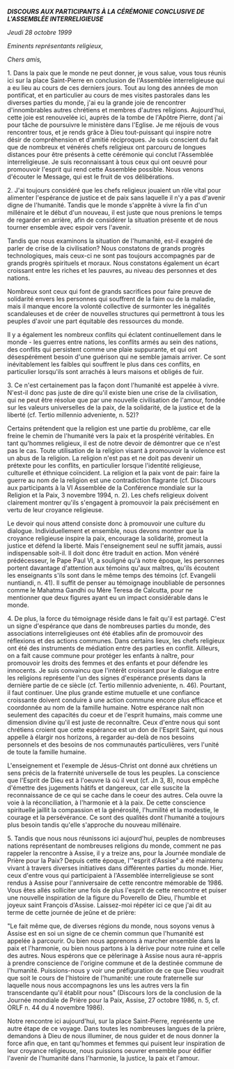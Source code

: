 ***DISCOURS AUX PARTICIPANTS À LA CÉRÉMONIE CONCLUSIVE DE L'ASSEMBLÉE INTERRELIGIEUSE***

*Jeudi 28 octobre 1999*

*Eminents représentants religieux,*

*Chers amis,*

1\. Dans la paix que le monde ne peut donner, je vous salue, vous tous réunis ici sur la place Saint-Pierre en conclusion de l'Assemblée interreligieuse qui a eu lieu au cours de ces derniers jours. Tout au long des années de mon pontificat, et en particulier au cours de mes visites pastorales dans les diverses parties du monde, j'ai eu la grande joie de rencontrer d'innombrables autres chrétiens et membres d'autres religions. Aujourd'hui, cette joie est renouvelée ici, auprès de la tombe de l'Apôtre Pierre, dont j'ai pour tâche de poursuivre le ministère dans l'Eglise. Je me réjouis de vous rencontrer tous, et je rends grâce à Dieu tout-puissant qui inspire notre désir de compréhension et d'amitié réciproques. Je suis conscient du fait que de nombreux et vénérés chefs religieux ont parcouru de longues distances pour être présents à cette cérémonie qui conclut l'Assemblée interreligieuse. Je suis reconnaissant à tous ceux qui ont oeuvré pour promouvoir l'esprit qui rend cette Assemblée possible. Nous venons d'écouter le Message, qui est le fruit de vos délibérations.

2\. J'ai toujours considéré que les chefs religieux jouaient un rôle vital pour alimenter l'espérance de justice et de paix sans laquelle il n'y a pas d'avenir digne de l'humanité. Tandis que le monde s'apprête à vivre la fin d'un millénaire et le début d'un nouveau, il est juste que nous prenions le temps de regarder en arrière, afin de considérer la situation présente et de nous tourner ensemble avec espoir vers l'avenir.

Tandis que nous examinons la situation de l'humanité, est-il exagéré de parler de crise de la civilisation? Nous constatons de grands progrès technologiques, mais ceux-ci ne sont pas toujours accompagnés par de grands progrès spirituels et moraux. Nous constatons également un écart croissant entre les riches et les pauvres, au niveau des personnes et des nations.

Nombreux sont ceux qui font de grands sacrifices pour faire preuve de solidarité envers les personnes qui souffrent de la faim ou de la maladie, mais il manque encore la volonté collective de surmonter les inégalités scandaleuses et de créer de nouvelles structures qui permettront à tous les peuples d'avoir une part équitable des ressources du monde.

Il y a également les nombreux conflits qui éclatent continuellement dans le monde - les guerres entre nations, les conflits armés au sein des nations, des conflits qui persistent comme une plaie suppurante, et qui ont désespérément besoin d'une guérison qui ne semble jamais arriver. Ce sont inévitablement les faibles qui souffrent le plus dans ces conflits, en particulier lorsqu'ils sont arrachés à leurs maisons et obligés de fuir.

3\. Ce n'est certainement pas la façon dont l'humanité est appelée à vivre. N'est-il donc pas juste de dire qu'il existe bien une crise de la civilisation, qui ne peut être résolue que par une nouvelle civilisation de l'amour, fondée sur les valeurs universelles de la paix, de la solidarité, de la justice et de la liberté (cf. Tertio millennio adveniente, n. 52)?

Certains prétendent que la religion est une partie du problème, car elle freine le chemin de l'humanité vers la paix et la prospérité véritables. En tant qu'hommes religieux, il est de notre devoir de démontrer que ce n'est pas le cas. Toute utilisation de la religion visant à promouvoir la violence est un abus de la religion. La religion n'est pas et ne doit pas devenir un prétexte pour les conflits, en particulier lorsque l'identité religieuse, culturelle et éthnique coïncident. La religion et la paix vont de pair: faire la guerre au nom de la religion est une contradiction flagrante (cf. Discours aux participants à la VI Assemblée de la Conférence mondiale sur la Religion et la Paix, 3 novembre 1994, n. 2). Les chefs religieux doivent clairement montrer qu'ils s'engagent à promouvoir la paix précisément en vertu de leur croyance religieuse.

Le devoir qui nous attend consiste donc à promouvoir une culture du dialogue. Individuellement et ensemble, nous devons montrer que la croyance religieuse inspire la paix, encourage la solidarité, promeut la justice et défend la liberté. Mais l'enseignement seul ne suffit jamais, aussi indispensable soit-il. Il doit donc être traduit en action. Mon vénéré prédécesseur, le Pape Paul VI, a souligné qu'à notre époque, les personnes portent davantage d'attention aux témoins qu'aux maîtres, qu'ils écoutent les enseignants s'ils sont dans le même temps des témoins (cf. Evangelii nuntiandi, n. 41). Il suffit de penser au témoignage inoubliable de personnes comme le Mahatma Gandhi ou Mère Teresa de Calcutta, pour ne mentionner que deux figures ayant eu un impact considérable dans le monde.

4\. De plus, la force du témoignage réside dans le fait qu'il est partagé. C'est un signe d'espérance que dans de nombreuses parties du monde, des associations interreligieuses ont été établies afin de promouvoir des réflexions et des actions communes. Dans certains lieux, les chefs religieux ont été des instruments de médiation entre des parties en conflit. Ailleurs, on a fait cause commune pour protéger les enfants à naître, pour promouvoir les droits des femmes et des enfants et pour défendre les innocents. Je suis convaincu que l'intérêt croissant pour le dialogue entre les religions représente l'un des signes d'espérance présents dans la dernière partie de ce siècle (cf. Tertio millennio adveniente, n. 46). Pourtant, il faut continuer. Une plus grande estime mutuelle et une confiance croissante doivent conduire à une action commune encore plus efficace et coordonnée au nom de la famille humaine. Notre espérance naît non seulement des capacités du coeur et de l'esprit humains, mais comme une dimension divine qu'il est juste de reconnaître. Ceux d'entre nous qui sont chrétiens croient que cette espérance est un don de l'Esprit Saint, qui nous appelle à élargir nos horizons, à regarder au-delà de nos besoins personnels et des besoins de nos communautés particulières, vers l'unité de toute la famille humaine.

L'enseignement et l'exemple de Jésus-Christ ont donné aux chrétiens un sens précis de la fraternité universelle de tous les peuples. La conscience que l'Esprit de Dieu est à l'oeuvre là où il veut (cf. Jn 3, 8), nous empêche d'émettre des jugements hâtifs et dangereux, car elle suscite la reconnaissance de ce qui se cache dans le coeur des autres. Cela ouvre la voie à la réconciliation, à l'harmonie et à la paix. De cette conscience spirituelle jaillit la compassion et la générosité, l'humilité et la modestie, le courage et la persévérance. Ce sont des qualités dont l'humanité a toujours plus besoin tandis qu'elle s'approche du nouveau millénaire.

5\. Tandis que nous nous réunissons ici aujourd'hui, peuples de nombreuses nations représentant de nombreuses religions du monde, comment ne pas rappeler la rencontre à Assise, il y a treize ans, pour la Journée mondiale de Prière pour la Paix? Depuis cette époque, l'"esprit d'Assise" a été maintenu vivant à travers diverses initiatives dans différentes parties du monde. Hier, ceux d'entre vous qui participaient à l'Assemblée interreligieuse se sont rendus à Assise pour l'anniversaire de cette rencontre mémorable de 1986. Vous êtes allés solliciter une fois de plus l'esprit de cette rencontre et puiser une nouvelle inspiration de la figure du Poverello de Dieu, l'humble et joyeux saint François d'Assise. Laissez-moi répéter ici ce que j'ai dit au terme de cette journée de jeûne et de prière:

"Le fait même que, de diverses régions du monde, nous soyons venus à Assise est en soi un signe de ce chemin commun que l'humanité est appelée à parcourir. Ou bien nous apprenons à marcher ensemble dans la paix et l'harmonie, ou bien nous partons à la dérive pour notre ruine et celle des autres. Nous espérons que ce pèlerinage à Assise nous aura ré-appris à prendre conscience de l'origine commune et de la destinée commune de l'humanité. Puissions-nous y voir une préfiguration de ce que Dieu voudrait que soit le cours de l'histoire de l'humanité: une route fraternelle sur laquelle nous nous accompagnons les uns les autres vers la fin transcendante qu'il établit pour nous" (Discours lors de la conclusion de la Journée mondiale de Prière pour la Paix, Assise, 27 octobre 1986, n. 5, cf. ORLF n. 44 du 4 novembre 1986).

Notre rencontre ici aujourd'hui, sur la place Saint-Pierre, représente une autre étape de ce voyage. Dans toutes les nombreuses langues de la prière, demandons à Dieu de nous illuminer, de nous guider et de nous donner la force afin que, en tant qu'hommes et femmes qui puisent leur inspiration de leur croyance religieuse, nous puissions oeuvrer ensemble pour édifier l'avenir de l'humanité dans l'harmonie, la justice, la paix et l'amour.